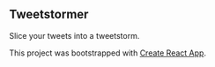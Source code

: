 ## Tweetstormer ##

Slice your tweets into a tweetstorm.


This project was bootstrapped with [Create React App](https://github.com/facebookincubator/create-react-app).
